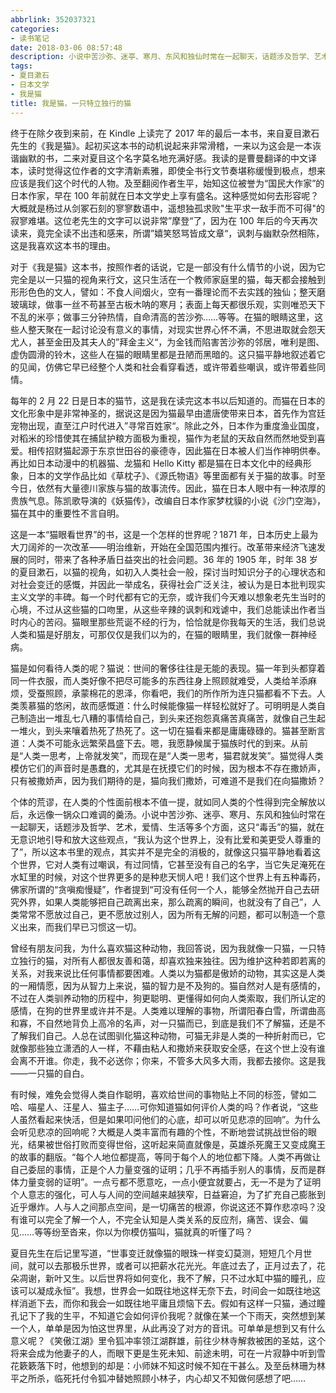 ```yaml
---
abbrlink: 352037321
categories:
- 读书笔记
date: 2018-03-06 08:57:48
description: 小说中苦沙弥、迷亭、寒月、东风和独仙时常在一起聊天，话题涉及哲学、艺术，爱情、生活等多个方面，这只“毒舌”的猫，就在无意识地引导和放大这些观点，“我认为这个世界上，没有比爱和美更受人尊重的了”，所以这本书里的观点，其实并不是完全的消极的，就像这只猫平静地看着这个世界，它对人类有过嘲讽，有过同情，它甚至没有自己的名字，当它失足淹死在水缸里的时候，对这个世界更多的是种悲天悯人吧;人总在试图驯化猫这种动物，可猫无非是人类的一种折射而已，它就像那些独立潇洒的人一样，不藉由粘人和撒娇来获取安全感，在这个世上没有谁会离不开谁;在猫的眼睛这里，这些人整天聚在一起讨论没有意义的事情，对现实世界心怀不满，不思进取就会怨天尤人，甚至金田及其夫人的”拜金主义“，为金钱而陷害苦沙弥的邻居，唯利是图、虚伪圆滑的铃木，这些人在猫的眼睛里都是丑陋而黑暗的
tags:
- 夏目漱石
- 日本文学
- 我是猫
title: 我是猫，一只特立独行的猫
---
```


终于在除夕夜到来前，在 Kindle 上读完了 2017 年的最后一本书，来自夏目漱石先生的《我是猫》。起初买这本书的动机说起来非常滑稽，一来以为这会是一本诙谐幽默的书，二来对夏目这个名字莫名地充满好感。我读的是曹曼翻译的中文译本，读时觉得这位作者的文字清新素雅，即使全书行文节奏堪称缓慢到极点，想来应该是我们这个时代的人物。及至翻阅作者生平，始知这位被誉为“国民大作家”的日本作家，早在 100 年前就在日本文学史上享有盛名。这种感觉如何去形容呢？大概就是杨过从剑冢石刻的寥寥数语中，遥想独孤求败"生平求一敌手而不可得"的寂寥难堪。这位老先生的文字可以说非常”摩登“了，因为在 100 年后的今天再次读来，竟完全读不出违和感来，所谓”嬉笑怒骂皆成文章“，讽刺与幽默杂然相陈，这是我喜欢这本书的理由。

对于《我是猫》这本书，按照作者的话说，它是一部没有什么情节的小说，因为它完全是以一只猫的视角来行文，这只生活在一个教师家庭里的猫，每天都会接触到形形色色的文人，譬如：不食人间烟火，空有一番理论而不去实践的独仙；整天磨玻璃球，做事一丝不苟甚至古板木呐的寒月；表面上每天都很乐观，实则唯恐天下不乱的米亭；做事三分钟热情，自命清高的苦沙弥……等等。在猫的眼睛这里，这些人整天聚在一起讨论没有意义的事情，对现实世界心怀不满，不思进取就会怨天尤人，甚至金田及其夫人的”拜金主义“，为金钱而陷害苦沙弥的邻居，唯利是图、虚伪圆滑的铃木，这些人在猫的眼睛里都是丑陋而黑暗的。这只猫平静地叙述着它的见闻，仿佛它早已经整个人类和社会看穿看透，或许带着些嘲讽，或许带着些同情。

每年的 2 月 22 日是日本的猫节，这是我在读完这本书以后知道的。而猫在日本的文化形象中是非常神圣的，据说这是因为猫最早由遣唐使带来日本，首先作为宫廷宠物出现，直至江户时代进入”寻常百姓家“。除此之外，日本作为重度渔业国度，对稻米的珍惜使其在捕鼠护粮方面极为重视，猫作为老鼠的天敌自然而然地受到喜爱。相传招财猫起源于东京世田谷的豪德寺，因此猫在日本被人们当作神明供奉。再比如日本动漫中的机器猫、龙猫和 Hello Kitty 都是猫在日本文化中的经典形象，日本的文学作品比如《草枕子》、《源氏物语》等里面都有关于猫的故事。时至今日，依然有大量德川家族与猫的故事流传。因此，猫在日本人眼中有一种浓厚的贵族气息。陈凯歌导演的《妖猫传》，改编自日本作家梦枕貘的小说《沙门空海》，猫在其中的重要性不言自明。

这是一本“猫眼看世界”的书，这是一个怎样的世界呢？1871 年，日本历史上最为大刀阔斧的一次改革——明治维新，开始在全国范围内推行。改革带来经济飞速发展的同时，带来了各种矛盾日益突出的社会问题。36 年的 1905 年，时年 38 岁的夏目漱石，以猫的视角，如初入人类社会一般，探讨当时知识分子的心理状态和对社会变迁的感慨，并因此一举成名，获得社会广泛关注，被认为是日本批判现实主义文学的丰碑。每一个时代都有它的无奈，或许我们今天难以想象老先生当时的心境，不过从这些猫的口吻里，从这些辛辣的讽刺和戏谑中，我们总能读出作者当时内心的苦闷。猫眼里那些荒诞不经的行为，恰恰就是你我每天的生活，我们总说人类和猫是好朋友，可那仅仅是我们以为的，在猫的眼睛里，我们就像一群神经病。

猫是如何看待人类的呢？猫说：世间的奢侈往往是无能的表现。猫一年到头都穿着同一件衣服，而人类好像不把尽可能多的东西往身上照顾就难受，人类给羊添麻烦，受蚕照顾，承蒙棉花的恩泽，你看吧，我们的所作所为连只猫都看不下去。人类羡慕猫的悠闲，故而感慨道：什么时候能像猫一样轻松就好了。可明明是人类自己制造出一堆乱七八糟的事情给自己，到头来还抱怨真痛苦真痛苦，就像自己生起一堆火，到头来嚷着热死了热死了。这一切在猫看来都是庸庸碌碌的。猫甚至断言道：人类不可能永远繁荣昌盛下去。嗯，我愿静候属于猫族时代的到来。从前是“人类一思考，上帝就发笑”，而现在是“人类一思考，猫君就发笑”。猫觉得人类模仿它们的声音时是愚蠢的，尤其是在抚摸它们的时候，因为根本不存在撒娇声，只有被撒娇声，因为我们期待的是，猫向我们撒娇，可难道不是我们在向猫撒娇？

个体的荒谬，在人类的个性面前根本不值一提，就如同人类的个性得到完全解放以后，永远像一锅众口难调的羹汤。小说中苦沙弥、迷亭、寒月、东风和独仙时常在一起聊天，话题涉及哲学、艺术，爱情、生活等多个方面，这只“毒舌”的猫，就在无意识地引导和放大这些观点，“我认为这个世界上，没有比爱和美更受人尊重的了”，所以这本书里的观点，其实并不是完全的消极的，就像这只猫平静地看着这个世界，它对人类有过嘲讽，有过同情，它甚至没有自己的名字，当它失足淹死在水缸里的时候，对这个世界更多的是种悲天悯人吧！我们这个世界上有五种毒药，佛家所谓的“贪嗔痴慢疑”，作者提到“可没有任何一个人，能够全然抛开自己去研究外界，如果人类能够把自己疏离出来，那么疏离的瞬间，也就没有了自己”，人类常常不愿放过自己，更不愿放过别人，因为所有无解的问题，都可以制造一个意义出来，而我们早已习惯这一切。

曾经有朋友问我，为什么喜欢猫这种动物，我回答说，因为我就像一只猫，一只特立独行的猫，对所有人都很友善和蔼，却喜欢独来独往。因为维护这种若即若离的关系，对我来说比任何事情都要困难。人类以为猫都是傲娇的动物，其实这是人类的一厢情愿，因为从智力上来说，猫的智力是不及狗的。猫自然对人是有感情的，不过在人类驯养动物的历程中，狗更聪明、更懂得如何向人类索取，我们所认定的感情，在狗的世界里或许并不是。人类难以理解的事物，所谓阳春白雪，所谓曲高和寡，不自然地背负上高冷的名声，对一只猫而已，到底是我们不了解猫，还是不了解我们自己。人总在试图驯化猫这种动物，可猫无非是人类的一种折射而已，它就像那些独立潇洒的人一样，不藉由粘人和撒娇来获取安全感，在这个世上没有谁会离不开谁。你走，我不必送你；你来，不管多大风多大雨，我都去接你。这是我——一只猫的自白。

有时候，难免会觉得人类自作聪明，喜欢给世间的事物贴上不同的标签，譬如二哈、喵星人、汪星人、猫主子……可你知道猫如何评价人类的吗？作者说，“这些人虽然看起来快活，但是如果叩问他们的心底，却可以听见悲凉的回响”。为什么会听见悲凉的回响呢？大概是人类丰富而有趣的个性，不断地尝试挑战世俗的眼光，结果被世俗打败而变得世俗，这听起来简直就像是，英雄杀死魔王又变成魔王的故事的翻版。“每个人地位都提高，等同于每个人的地位都下降。人类不再做让自己委屈的事情，正是个人力量变强的证明；几乎不再插手别人的事情，反而是群体力量变弱的证明”。一点亏都不愿意吃，一点小便宜就要占，无一不是为了证明个人意志的强化，可人与人间的空间越来越狭窄，日益窘迫，为了扩充自己膨胀到近乎爆炸。人与人之间那点空间，是一切痛苦的根源，你说这还不算作悲凉吗？没有谁可以完全了解一个人，不完全认知是人类关系的反应剂，痛苦、误会、偏见……等等纷至沓来，你以为你模仿猫叫，猫就真的听懂了吗？

夏目先生在后记里写道，“世事变迁就像猫的眼珠一样变幻莫测，短短几个月世间，就可以去那极乐世界，或者可以把薪水花光光。年底过去了，正月过去了，花朵凋谢，新叶又生。以后世界将如何变化，我不了解，只不过水缸中猫的瞳孔，应该可以凝成永恒”。我想，世界会一如既往地这样无奈下去，时间会一如既往地这样消逝下去，而你和我会一如既往地平庸且烦恼下去。假如有这样一只猫，通过瞳孔记下了我的生平，不知道它会如何评价我呢？就像在某一个下雨天，突然想到某一个人，单单是因为怕这世界里，从此再没了对方的音讯。可单单是想到又有什么意义呢？《笑傲江湖》里令狐冲率领江湖群雄，前往少林寺解救被困的圣姑，这个将来会成为他妻子的人，而眼下更是生死未知、前途未明，可在一片寂静中听到雪花簌簌落下时，他想到的却是：小师妹不知这时候不知在干甚么。及至岳林珊为林平之所杀，临死托付令狐冲替她照顾小林子，内心却又不知做何感想了吧……